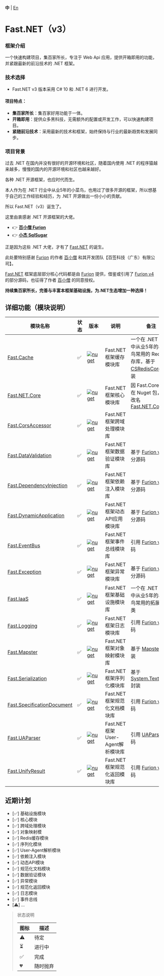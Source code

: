 **中** | [En](https://github.com/Net-18K/Fast.NET/tree/master/backend/Fast.NET)

# Fast.NET（v3）

### 框架介绍

一个快速构建项目，集百家所长，专注于 Web Api 应用，提供开箱即用的功能，并紧跟最新的前沿技术的 .NET 框架。

### 技术选择

- Fast.NET v3 版本采用 C# 10 和 .NET 6 进行开发。

#### 项目特点：

- **集百家所长**：集百家好用功能于一体。
- **开箱即用**：提供众多黑科技，无需额外的配置或开发工作，可以快速构建项目。
- **紧随前沿技术**：采用最新的技术和框架，始终保持与行业的最新趋势和发展同步。

### 项目背景

过去 .NET 在国内并没有很好的开源环境和社区，随着国内使用 .NET 的程序猿越来越多，慢慢的国内的开源环境和社区也越来越好。

各种 .NET 开源框架，也应时代而生。

本人作为在 .NET 行业中从业5年的小菜鸟，也用过了很多开源的框架，所以想基于自己的工作经验和经历，为 .NET 开源做出一份小小的贡献。

所以 Fast.NET（v3）诞生了。

这里由衷感谢 .NET 开源框架的大佬。

- 👉 **[百小僧 Furion](https://gitee.com/dotnetchina/Furion)**
- 👉 **[小杰 SqlSugar](https://gitee.com/dotnetchina/SqlSugar)**

正是因为这些 .NET 大佬，才有了 [Fast.NET](https://gitee.com/Net-18K/Fast.NET/tree/master/backend/Fast.NET) 的诞生。

此处要特别感谢 [Furion](https://gitee.com/dotnetchina/Furion) 的作者 [百小僧](https://gitee.com/monksoul) 和其开发团队【百签科技（广东）有限公司】。

[Fast.NET](https://gitee.com/Net-18K/Fast.NET/tree/master/backend/Fast.NET) 框架底层部分核心代码都是由 [Furion](https://gitee.com/dotnetchina/Furion) 提供，借鉴或引用了 [Furion v4](https://gitee.com/dotnetchina/Furion) 的部分源码，也征得了作者 [百小僧](https://gitee.com/monksoul) 的同意授权。

**持续集百家所长，完善与丰富本框架基础设施，为.NET生态增加一种选择！**

## 详细功能（模块说明）

| 模块名称 | 状态 | 版本 | 说明 | 备注 |
| ------  | --- | ---- | --- | --- |
| [Fast.Cache](https://gitee.com/Net-18K/Fast.NET/tree/master/backend/Fast.NET/Cache/Fast.Cache) | ✅ | [![nuget](https://img.shields.io/nuget/v/Fast.Cache.svg?cacheSeconds=10800)](https://www.nuget.org/packages/Fast.Cache) | Fast.NET 框架缓存模块库 | 一个在 .NET 行业中从业5年的小菜鸟常用的 Redis 缓存库，基于 [CSRedisCore](https://github.com/2881099/csredis) 封装 |
| [Fast.NET.Core](https://gitee.com/Net-18K/Fast.NET/tree/master/backend/Fast.NET.NET/Core/Fast.NET.Core) | ✅ | [![nuget](https://img.shields.io/nuget/v/Fast.NET.Core.svg?cacheSeconds=10800)](https://www.nuget.org/packages/Fast.NET.Core) | Fast.NET 框架核心模块库 | 因 Fast.Core 已存在 Nuget 包，故改名 [Fast.NET.Core](https://gitee.com/Net-18K/Fast.NET/tree/master/backend/Fast.NET.NET/Core/Fast.NET.Core) |
| [Fast.CorsAccessor](https://gitee.com/Net-18K/Fast.NET/tree/master/backend/Fast.NET/CorsAccessor/Fast.CorsAccessor) | ✅ | [![nuget](https://img.shields.io/nuget/v/Fast.CorsAccessor.svg?cacheSeconds=10800)](https://www.nuget.org/packages/Fast.CorsAccessor) | Fast.NET 框架跨域处理模块库 | |
| [Fast.DataValidation](https://gitee.com/Net-18K/Fast.NET/tree/master/backend/Fast.NET/DataValidation/Fast.DataValidation) | ✅ | [![nuget](https://img.shields.io/nuget/v/Fast.DataValidation.svg?cacheSeconds=10800)](https://www.nuget.org/packages/Fast.DataValidation) | Fast.NET 框架数据验证模块库 | 基于 [Furion v4](https://gitee.com/dotnetchina/Furion) 部分源码 |
| [Fast.DependencyInjection](https://gitee.com/Net-18K/Fast.NET/tree/master/backend/Fast.NET/DependencyInjection/Fast.DependencyInjection) | ✅ | [![nuget](https://img.shields.io/nuget/v/Fast.DependencyInjection.svg?cacheSeconds=10800)](https://www.nuget.org/packages/Fast.DependencyInjection) | Fast.NET 框架依赖注入模块库 | 基于 [Furion v4](https://gitee.com/dotnetchina/Furion) 部分源码 |
| [Fast.DynamicApplication](https://gitee.com/Net-18K/Fast.NET/tree/master/backend/Fast.NET/DynamicApplication/Fast.DynamicApplication) | ✅ | [![nuget](https://img.shields.io/nuget/v/Fast.DynamicApplication.svg?cacheSeconds=10800)](https://www.nuget.org/packages/Fast.DynamicApplication) | Fast.NET 框架动态API应用模块库 | 基于 [Furion v4](https://gitee.com/dotnetchina/Furion) 部分源码 |
| [Fast.EventBus](https://gitee.com/Net-18K/Fast.NET/tree/master/backend/Fast.NET/EventBus/Fast.EventBus) | ✅ | [![nuget](https://img.shields.io/nuget/v/Fast.EventBus.svg?cacheSeconds=10800)](https://www.nuget.org/packages/Fast.EventBus) | Fast.NET 框架事件总线模块库 | 引用 [Furion v4](https://gitee.com/dotnetchina/Furion) 源码 |
| [Fast.Exception](https://gitee.com/Net-18K/Fast.NET/tree/master/backend/Fast.NET/Exception/Fast.Exception) | ✅ | [![nuget](https://img.shields.io/nuget/v/Fast.Exception.svg?cacheSeconds=10800)](https://www.nuget.org/packages/Fast.Exception) | Fast.NET 框架异常模块库 | 基于 [Furion v4](https://gitee.com/dotnetchina/Furion) 部分源码 |
| [Fast.IaaS](https://gitee.com/Net-18K/Fast.NET/tree/master/backend/Fast.NET/IaaS/Fast.IaaS) | ✅ | [![nuget](https://img.shields.io/nuget/v/Fast.IaaS.svg?cacheSeconds=10800)](https://www.nuget.org/packages/Fast.IaaS) | Fast.NET 框架基础设施模块库 | 一个在 .NET 行业中从业5年的小菜鸟常用的拓展工具类 |
| [Fast.Logging](https://gitee.com/Net-18K/Fast.NET/tree/master/backend/Fast.NET/Logging/Fast.Logging) | ✅ | [![nuget](https://img.shields.io/nuget/v/Fast.Logging.svg?cacheSeconds=10800)](https://www.nuget.org/packages/Fast.Logging) | Fast.NET 框架日志模块库 | 引用 [Furion v4](https://gitee.com/dotnetchina/Furion) 源码 |
| [Fast.Mapster](https://gitee.com/Net-18K/Fast.NET/tree/master/backend/Fast.NET/Mapster/Fast.Mapster) | ✅ | [![nuget](https://img.shields.io/nuget/v/Fast.Mapster.svg?cacheSeconds=10800)](https://www.nuget.org/packages/Fast.Mapster) | Fast.NET 框架对象映射模块库 | 基于 [Mapster](https://github.com/MapsterMapper/Mapster) 封装 |
| [Fast.Serialization](https://gitee.com/Net-18K/Fast.NET/tree/master/backend/Fast.NET/Serialization/Fast.Serialization) | ✅ | [![nuget](https://img.shields.io/nuget/v/Fast.Serialization.svg?cacheSeconds=10800)](https://www.nuget.org/packages/Fast.Serialization) | Fast.NET 框架序列化模块库 | 基于 [System.Text.Json](https://learn.microsoft.com/zh-cn/dotnet/api/system.text.json) 封装 |
| [Fast.SpecificationDocument](https://gitee.com/Net-18K/Fast.NET/tree/master/backend/Fast.NET/SpecificationDocument/Fast.SpecificationDocument) | ✅ | [![nuget](https://img.shields.io/nuget/v/Fast.SpecificationDocument.svg?cacheSeconds=10800)](https://www.nuget.org/packages/Fast.SpecificationDocument) | Fast.NET 框架规范化文档模块库 | 引用 [Furion v4](https://gitee.com/dotnetchina/Furion) 源码 |
| [Fast.UAParser](https://gitee.com/Net-18K/Fast.NET/tree/master/backend/Fast.NET/UAParser/Fast.UAParser) | ✅ | [![nuget](https://img.shields.io/nuget/v/Fast.UAParser.svg?cacheSeconds=10800)](https://www.nuget.org/packages/Fast.UAParser) | Fast.NET 框架User-Agent解析模块库 | 引用 [UAParser](https://github.com/ua-parser/uap-csharp) 源码 |
| [Fast.UnifyResult](https://gitee.com/Net-18K/Fast.NET/tree/master/backend/Fast.NET/UnifyResult/Fast.UnifyResult) | ✅ | [![nuget](https://img.shields.io/nuget/v/Fast.UnifyResult.svg?cacheSeconds=10800)](https://www.nuget.org/packages/Fast.UnifyResult) | Fast.NET 框架规范化返回模块库 | 引用 [Furion v4](https://gitee.com/dotnetchina/Furion) 源码 |

## 近期计划

- [✅] 基础设施模块
- [✅] 核心模块
- [✅] 跨域处理模块
- [✅] 对象映射模
- [✅] Redis缓存模块
- [✅] 序列化模块
- [✅] User-Agent解析模块
- [✅] 依赖注入模块
- [✅] 动态API模块
- [✅] 规范化文档模块
- [✅] 数据验证模块
- [✅] 异常模块
- [✅] 规范化返回模块
- [✅] 日志模块
- [✅] 事件总线
- [⚠️] ...

> 状态说明
>
> | 图标 | 描述     |
> | ---- | -------- |
> | ⚠️   | 待定     |
> | ⏳   | 进行中   |
> | ✅   | 完成     |
> | 💔   | 随时抛弃 |